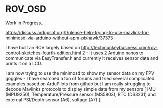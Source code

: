# ROV_OSD

Work in Progress...

https://discuss.ardupilot.org/t/please-help-trying-to-use-mavlink-for-minimosd-via-arduino-without-apm-pixhawk/37373

I have built an ROV largely based on http://techmonkeybusiness.com/rov-control-sketches-fourth-edition.html 2 - It uses 2 Arduino nanos to communicate via EasyTransfer.h and currently it receives sensor data and prints it on a LCD.

I am now trying to use the minimosd to show my sensor data on my FPV goggles - I have searched a ton of forums and tried several complicated examples based on ArduPilots from github but I am really struggling to decode Mavlinks protocols to display simple data from my sensors [ IMU (MPU9250), Temperature/Pressure sensor (MS5803), RTC (DS3231) and external PSI/Depth sensor (A6), voltage (A7) ].
